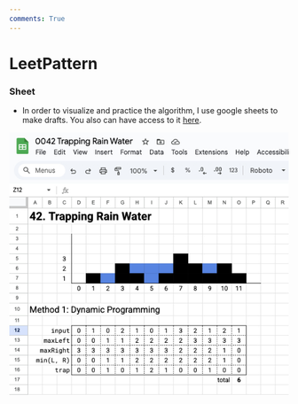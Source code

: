 ```yaml
---
comments: True
---
```


# LeetPattern

### Sheet

-   In order to visualize and practice the algorithm, I use google sheets to make drafts. You also can have access to it [here](https://drive.google.com/drive/folders/1yxoqn6ra6Th5a_KHJRx3drcy950JPRVg?usp=drive_link).

![sheet-example](../assets/google-sheet-example.jpg)
